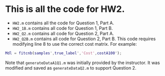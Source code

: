 # This is all the code for HW2.

- ```HW2.m``` contains all the code for Question 1, Part A.
- ```HW2_1B.m``` contains all code for Question 1, Part B.
- ```HW2_Q2.m``` contains all code for Question 2, Part A.
- ```HW2_Q2B.m``` contains all code for Question 2, Part B. This code requires modifying line 8 to use the correct cost matrix. For example:
```matlab
Mdl = fitcnb(samples',true_label','Cost',costA100');
```

Note that ```generateDataA1Q1.m``` was initially provided by the instructor. It was modified and saved as ```generateDataQ2.m``` to support Question 2.

